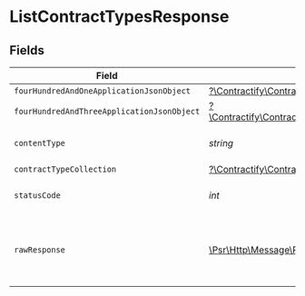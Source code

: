 # ListContractTypesResponse


## Fields

| Field                                                                                                                                                              | Type                                                                                                                                                               | Required                                                                                                                                                           | Description                                                                                                                                                        |
| ------------------------------------------------------------------------------------------------------------------------------------------------------------------ | ------------------------------------------------------------------------------------------------------------------------------------------------------------------ | ------------------------------------------------------------------------------------------------------------------------------------------------------------------ | ------------------------------------------------------------------------------------------------------------------------------------------------------------------ |
| `fourHundredAndOneApplicationJsonObject`                                                                                                                           | [?\Contractify\ContractifyAPI\Models\Operations\ListContractTypesResponseBody](../../models/operations/ListContractTypesResponseBody.md)                           | :heavy_minus_sign:                                                                                                                                                 | Unauthenticated                                                                                                                                                    |
| `fourHundredAndThreeApplicationJsonObject`                                                                                                                         | [?\Contractify\ContractifyAPI\Models\Operations\ListContractTypesContractTypesResponseBody](../../models/operations/ListContractTypesContractTypesResponseBody.md) | :heavy_minus_sign:                                                                                                                                                 | Forbidden                                                                                                                                                          |
| `contentType`                                                                                                                                                      | *string*                                                                                                                                                           | :heavy_check_mark:                                                                                                                                                 | HTTP response content type for this operation                                                                                                                      |
| `contractTypeCollection`                                                                                                                                           | [?\Contractify\ContractifyAPI\Models\Shared\ContractTypeCollection](../../models/shared/ContractTypeCollection.md)                                                 | :heavy_minus_sign:                                                                                                                                                 | OK                                                                                                                                                                 |
| `statusCode`                                                                                                                                                       | *int*                                                                                                                                                              | :heavy_check_mark:                                                                                                                                                 | HTTP response status code for this operation                                                                                                                       |
| `rawResponse`                                                                                                                                                      | [\Psr\Http\Message\ResponseInterface](https://www.php-fig.org/psr/psr-7/#33-psrhttpmessageresponseinterface)                                                       | :heavy_minus_sign:                                                                                                                                                 | Raw HTTP response; suitable for custom response parsing                                                                                                            |